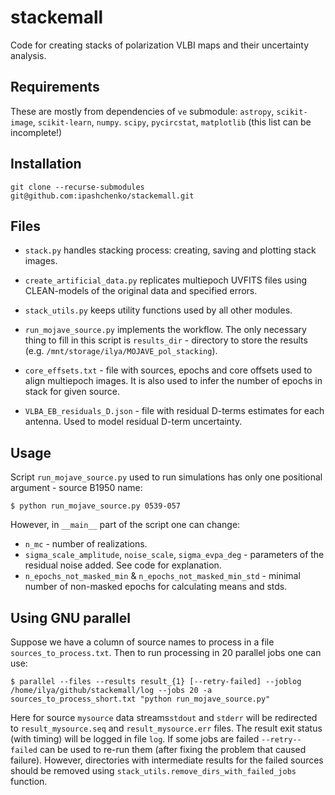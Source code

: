 # stackemall
Code for creating stacks of polarization VLBI maps and their uncertainty analysis. 

## Requirements
These are mostly from dependencies of ``ve`` submodule: ``astropy``, ``scikit-image``, ``scikit-learn``, ``numpy``. ``scipy``, ``pycircstat``, ``matplotlib`` (this list can be incomplete!)

## Installation
```
git clone --recurse-submodules git@github.com:ipashchenko/stackemall.git
```

## Files
* ``stack.py`` handles stacking process: creating, saving and plotting stack images.

* ``create_artificial_data.py`` replicates multiepoch UVFITS files using CLEAN-models of the original data and specified errors.

* ``stack_utils.py`` keeps utility functions used by all other modules.

* ``run_mojave_source.py`` implements the workflow. The only necessary thing to fill in this script is
``results_dir`` - directory to store the results (e.g. ``/mnt/storage/ilya/MOJAVE_pol_stacking``).
* ``core_effsets.txt`` - file with sources, epochs and core offsets used to align multiepoch images. It is also used to infer the number of epochs in stack for given source.
* ``VLBA_EB_residuals_D.json`` - file with residual D-terms estimates for each antenna. Used to model residual D-term uncertainty.  


## Usage
Script ``run_mojave_source.py`` used to run simulations has only one positional argument - source B1950 name:
```
$ python run_mojave_source.py 0539-057
```
However, in ``__main__`` part of the script one can change:
* ``n_mc`` - number of realizations.
* ``sigma_scale_amplitude``, ``noise_scale``, ``sigma_evpa_deg`` - parameters of the residual noise added. See code for explanation.
* ``n_epochs_not_masked_min`` & ``n_epochs_not_masked_min_std`` - minimal number of non-masked epochs for calculating means and stds.

## Using GNU parallel
Suppose we have a column of source names to process in a file ``sources_to_process.txt``. Then to run processing in 20
parallel jobs one can use:
```
$ parallel --files --results result_{1} [--retry-failed] --joblog /home/ilya/github/stackemall/log --jobs 20 -a sources_to_process_short.txt "python run_mojave_source.py"

``` 
Here for source ``mysource`` data streams``stdout`` and ``stderr`` will be redirected to ``result_mysource.seq`` and ``result_mysource.err`` files. The result exit status (with timing)
will be logged in file ``log``. If some jobs are failed ``--retry--failed`` can be used to re-run them (after fixing the problem that caused failure). However, directories with intermediate results for the failed
sources should be removed using ``stack_utils.remove_dirs_with_failed_jobs`` function.